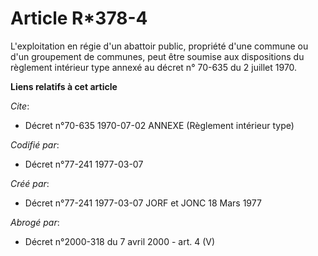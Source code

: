 # Article R*378-4

L'exploitation en régie d'un abattoir public, propriété d'une commune ou d'un groupement de communes, peut être soumise aux
dispositions du règlement intérieur type annexé au décret n° 70-635 du 2 juillet 1970.

**Liens relatifs à cet article**

_Cite_:

  - Décret n°70-635 1970-07-02 ANNEXE (Règlement intérieur type)

_Codifié par_:

  - Décret n°77-241 1977-03-07

_Créé par_:

  - Décret n°77-241 1977-03-07 JORF et JONC 18 Mars 1977

_Abrogé par_:

  - Décret n°2000-318 du 7 avril 2000 - art. 4 (V)
